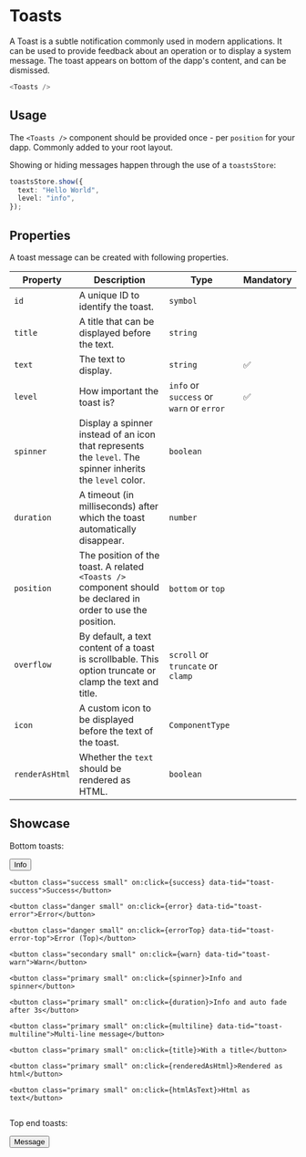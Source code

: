 <script lang="ts">
    import { toastsStore } from "$lib/stores/toasts.store";
    import BottomSheet from "$lib/components/BottomSheet.svelte";
    import IconMeter from "$lib/icons/IconMeter.svelte";

    const show = () => toastsStore.show({
        text: "An information",
        level: "info"
    });

    const error = () => toastsStore.show({
        text: "An error",
        level: "error"
    });

    const errorTop = () => toastsStore.show({
        text: "An error",
        level: "error",
        position: "top",
    });

    const warn = () => toastsStore.show({
        text: "A warning",
        level: "warn"
    });

    const success = () => toastsStore.show({
        text: "A successful message",
        level: "success"
    });

    const spinner = () => toastsStore.show({
        text: "An information",
        level: "info",
        spinner: true
    });

    const duration = () => toastsStore.show({
        text: "An information",
        level: "info",
        duration: 3000
    });

    const message = () => toastsStore.show({
        text: "An information",
        level: "custom",
        position: "top",
        title: "An important message",
        overflow: "truncate",
        icon: IconMeter,
        theme: "inverted",
    });    

    const multiline = () => toastsStore.show({
        text: "Lorem ipsum dolor sit amet, consectetur adipiscing elit, sed do eiusmod tempor incididunt ut labore et dolore magna aliqua. Ut enim ad minim veniam, quis nostrud exercitation ullamco laboris nisi ut aliquip ex ea commodo consequat.",
        level: "info",
        duration: 3000
    });

    const title = () => toastsStore.show({
        title: "A title",
        text: "Lorem ipsum dolor sit amet, consectetur adipiscing elit, sed do eiusmod tempor incididunt ut labore et dolore magna aliqua.",
        level: "info",
        duration: 3000
    });

    const renderedAsHtml = () => toastsStore.show({
        text: "Lorem ipsum. More info <a href='https://loremipsum.io/' rel=\"noopener noreferrer\">here</a>.",
        level: "info",
        renderAsHtml: true,
    });

    const htmlAsText = () => toastsStore.show({
        text: "Lorem ipsum. More info <a href='https://loremipsum.io/' rel=\"noopener noreferrer\">here</a>.",
        level: "info",
    });
</script>

# Toasts

A Toast is a subtle notification commonly used in modern applications. It can be used to provide feedback about an operation or to display a system message. The toast appears on bottom of the dapp's content, and can be dismissed.

```javascript
<Toasts />
```

## Usage

The `<Toasts />` component should be provided once - per `position` for your dapp. Commonly added to your root layout.

Showing or hiding messages happen through the use of a `toastsStore`:

```typescript
toastsStore.show({
  text: "Hello World",
  level: "info",
});
```

## Properties

A toast message can be created with following properties.

| Property       | Description                                                                                                  | Type                                     | Mandatory |
| -------------- | ------------------------------------------------------------------------------------------------------------ | ---------------------------------------- | --------- |
| `id`           | A unique ID to identify the toast.                                                                           | `symbol`                                 |           |
| `title`        | A title that can be displayed before the text.                                                               | `string`                                 |           |
| `text`         | The text to display.                                                                                         | `string`                                 | ✅        |
| `level`        | How important the toast is?                                                                                  | `info` or `success` or `warn` or `error` | ✅        |
| `spinner`      | Display a spinner instead of an icon that represents the `level`. The spinner inherits the `level` color.    | `boolean`                                |           |
| `duration`     | A timeout (in milliseconds) after which the toast automatically disappear.                                   | `number`                                 |           |
| `position`     | The position of the toast. A related `<Toasts />` component should be declared in order to use the position. | `bottom` or `top`                        |           |
| `overflow`     | By default, a text content of a toast is scrollbable. This option truncate or clamp the text and title.      | `scroll` or `truncate` or `clamp`        |           |
| `icon`         | A custom icon to be displayed before the text of the toast.                                                  | `ComponentType`                          |           |
| `renderAsHtml` | Whether the `text` should be rendered as HTML.                                                               | `boolean`                                |           |

## Showcase

<BottomSheet>
    <div style="padding: var(--padding-2x)">
        <!-- A placeholder to display the toast being presented above the bottom sheet on small devices -->
    </div>
</BottomSheet>

<div data-tid="showcase">
<p>Bottom toasts:</p>

<div style="padding: var(--padding-2x); display: flex; flex-wrap: wrap; gap: var(--padding);">
    <button class="primary small" on:click={show} data-tid="toast-info">Info</button>

    <button class="success small" on:click={success} data-tid="toast-success">Success</button>

    <button class="danger small" on:click={error} data-tid="toast-error">Error</button>

    <button class="danger small" on:click={errorTop} data-tid="toast-error-top">Error (Top)</button>

    <button class="secondary small" on:click={warn} data-tid="toast-warn">Warn</button>

    <button class="primary small" on:click={spinner}>Info and spinner</button>

    <button class="primary small" on:click={duration}>Info and auto fade after 3s</button>

    <button class="primary small" on:click={multiline} data-tid="toast-multiline">Multi-line message</button>

    <button class="primary small" on:click={title}>With a title</button>

    <button class="primary small" on:click={renderedAsHtml}>Rendered as html</button>

    <button class="primary small" on:click={htmlAsText}>Html as text</button>

</div>

<p>Top end toasts:</p>

<div style="padding: var(--padding-2x); display: flex; flex-wrap: wrap; gap: var(--padding);">
    <button class="primary small" on:click={message} data-tid="toast-message">Message</button>
</div>
</div>
